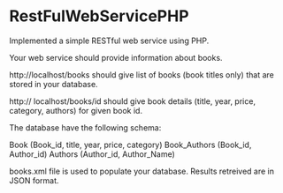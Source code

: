 # RestFulWebServicePHP

Implemented a simple RESTful web service using PHP.

Your web service should provide information about books.

http://localhost/books should give list of books (book titles only) that are stored in your database.

http:// localhost/books/id should give book details (title, year, price, category, authors) for given book id.

The database have the following schema:

Book (Book_id, title, year, price, category)
Book_Authors (Book_id, Author_id)
Authors (Author_id, Author_Name)

books.xml file is used to populate your database. Results retreived are in JSON format.
